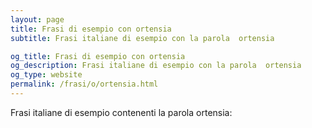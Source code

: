 ```yaml
---
layout: page
title: Frasi di esempio con ortensia 
subtitle: Frasi italiane di esempio con la parola  ortensia

og_title: Frasi di esempio con ortensia 
og_description: Frasi italiane di esempio con la parola  ortensia
og_type: website
permalink: /frasi/o/ortensia.html
---
```


Frasi italiane di esempio contenenti la parola ortensia:


